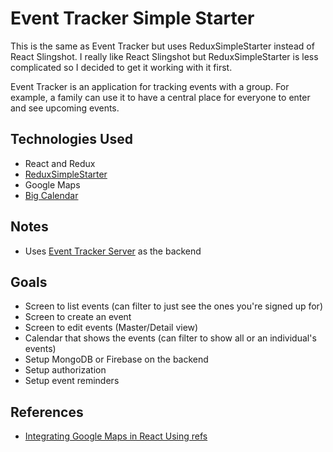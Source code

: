 # Event Tracker Simple Starter

This is the same as Event Tracker but uses ReduxSimpleStarter instead of React Slingshot.  I really like
React Slingshot but ReduxSimpleStarter is less complicated so I decided to get it working with it first.

Event Tracker is an application for tracking events with a group.  For example, a family can use it to have a central place
for everyone to enter and see upcoming events.

## Technologies Used
*  React and Redux
*  [ReduxSimpleStarter](https://github.com/StephenGrider/ReduxSimpleStarter)
*  Google Maps
*  [Big Calendar](http://intljusticemission.github.io/react-big-calendar/examples/index.html#intro)

## Notes
* Uses [Event Tracker Server](https://github.com/tcrafton/EventTrackerServer) as the backend

## Goals

*  Screen to list events (can filter to just see the ones you're signed up for)
*  Screen to create an event
*  Screen to edit events (Master/Detail view)
*  Calendar that shows the events (can filter to show all or an individual's events)
*  Setup MongoDB or Firebase on the backend
*  Setup authorization
*  Setup event reminders


## References

* [Integrating Google Maps in React Using refs](https://www.codementor.io/reactjs/tutorial/integrate-google-maps-api-react-refs)
